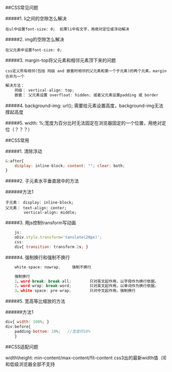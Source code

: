 ##CSS常见问题

#####1. li之间的空隙怎么解决

    在ul中设置font-size: 0;  如果li中有文字，用绝对定位或浮动解决

#####2. img的空隙怎么解决

    在父元素中设置font-size: 0;


#####3. margin-top将父元素和相邻元素顶下来的问题

    css定义所有相邻(包括 同级 and 嵌套时相邻的父元素和第一个子元素)的两个元素，margin合并为一个

```javascript
解决方法：
    同级： vertical-align: top;
    嵌套： 父元素设置 overfloat: hidden; 或者父元素设置padding 或 border

```

#####4. background-img: url(); 需要给元素设置高度，background-img无法撑起高度

#####5. width: %;宽度为百分比时无法固定在浏览器固定的一个位置，用绝对定位（？？？）




##CSS常用

#####1. 清除浮动
```javascript
&:after{
    display: inline-block; content: ""; clear: both;
}
```

#####2. 子元素水平垂直居中的方法

######方法1

    子元素： display: inline-block;
    父元素： text-align: center;
            vertical-align: middle;


#####3. 用js控制transform写动画

```javascript
    js:
    oDiv.style.transform='tanslate(20px)';
    css:
    div{ transition: transform 2s; }
```

#####4. 强制换行和强制不换行

```javascript
    white-space: nowrap;     强制不换行

    强制换行
    1、word-break: break-all;        只对英文起作用，以字母作为换行依据。
    2、word-wrap: break-word;        只对英文起作用，以单词作为换行依据。
    3、white-space: pre-wrap;        只对中文起作用，强制换行

```

#####5. 宽高等比缩放的方法

######方法1

```javascript
div{ width: 100%; }
div:before{ 
    padding-bottom: 10%;   //宽度的10%
    }
```



##CSS适配问题

width\height: min-content/max-content/fit-content
css3出的最新width值（IE和低级浏览器全部不支持

